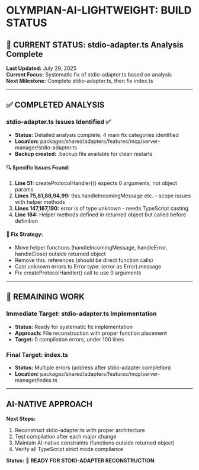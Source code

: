 # OLYMPIAN-AI-LIGHTWEIGHT: BUILD STATUS

## 🎯 CURRENT STATUS: stdio-adapter.ts Analysis Complete 

**Last Updated:** July 29, 2025  
**Current Focus:** Systematic fix of stdio-adapter.ts based on analysis  
**Next Milestone:** Complete stdio-adapter.ts, then fix index.ts

---

## ✅ COMPLETED ANALYSIS

### stdio-adapter.ts Issues Identified ✅ 
- **Status:** Detailed analysis complete, 4 main fix categories identified
- **Location:** packages/shared/adapters/features/mcp/server-manager/stdio-adapter.ts
- **Backup created:** .backup file available for clean restarts

#### 🔍 Specific Issues Found:
1. **Line 51:** createProtocolHandler({) expects 0 arguments, not object params
2. **Lines 75,81,88,94,99:** this.handleIncomingMessage etc. - scope issues with helper methods  
3. **Lines 147,167,190:** error is of type unknown - needs TypeScript casting
4. **Line 184:** Helper methods defined in returned object but called before definition

#### 🎯 Fix Strategy:
- Move helper functions (handleIncomingMessage, handleError, handleClose) outside returned object
- Remove this. references (should be direct function calls)
- Cast unknown errors to Error type: (error as Error).message
- Fix createProtocolHandler() call to use 0 arguments

---

## 🔧 REMAINING WORK

### Immediate Target: stdio-adapter.ts Implementation
- **Status:** Ready for systematic fix implementation
- **Approach:** File reconstruction with proper function placement
- **Target:** 0 compilation errors, under 100 lines

### Final Target: index.ts  
- **Status:** Multiple errors (address after stdio-adapter completion)
- **Location:** packages/shared/adapters/features/mcp/server-manager/index.ts

---

## AI-NATIVE APPROACH

**Next Steps:** 
1. Reconstruct stdio-adapter.ts with proper architecture
2. Test compilation after each major change
3. Maintain AI-native constraints (functions outside returned object)
4. Verify all TypeScript strict mode compliance

**Status:** 🎯 **READY FOR STDIO-ADAPTER RECONSTRUCTION**
